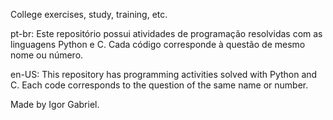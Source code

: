 College exercises, study, training, etc.

pt-br: Este repositório possui atividades de programação resolvidas com as linguagens Python e C. Cada código corresponde à questão de mesmo nome ou número.

en-US: This repository has programming activities solved with Python and C. Each code corresponds to the question of the same name or number.

Made by Igor Gabriel.
